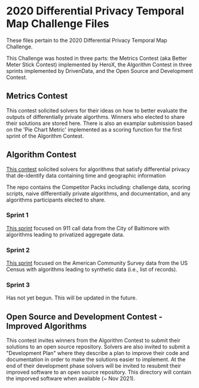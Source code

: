 # 2020 Differential Privacy Temporal Map Challenge Files

These files pertain to the 2020 Differential Privacy Temporal Map Challenge. 

This Challenge was hosted in three parts: the Metrics Contest (aka Better Meter Stick Contest) implemented by HeroX, the Algorithm Contest in three sprints implemented by DrivenData, and the Open Source and Development Contest. 

## Metrics Contest 

This contest solicited solvers for their ideas on how to better evaluate the outputs of differentially private algorthms. Winners who elected to share their solutions are stored here. There is also an examplar submission based on the 'Pie Chart Metric' implemented as a scoring function for the first sprint of the Algorithm Contest. 

## Algorithm Contest

[This contest](https://www.herox.com/bettermeterstick/teams) solicited solvers for algorithms that satisfy differential privacy that de-identify data containing time and geographic information 

The repo contains the Competitor Packs including: challenge data, scoring scripts, naive differentially private algorithms, and documentation, and any algorithms participants elected to share.  

### Sprint 1 

[This sprint](https://www.drivendata.org/competitions/68/competition-differential-privacy-maps-1/) focused on 911 call data from the City of Baltimore with algorithms leading to privatized aggregate data.

### Sprint 2 

[This sprint](https://www.drivendata.org/competitions/74/competition-differential-privacy-maps-2/) focused on the American Community Survey data from the US Census with algorithms leading to synthetic data (i.e., list of records).

### Sprint 3

Has not yet begun. This will be updated in the future. 

## Open Source and Development Contest - Improved Algorithms 

This contest invites winners from the Algorithm Contest to submit their solutions to an open source repository. Solvers are also invited to submit a "Development Plan" where they describe a plan to improve their code and documentation in order to make the solutions easier to implement. At the end of their development phase solvers will be invited to resubmit their improved software to an open source repository. This directory will contain the imporved software when available (~ Nov 2021). 
